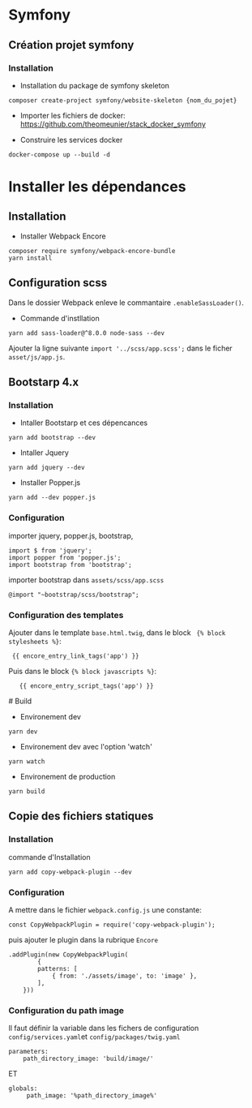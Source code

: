 # Symfony

## Création projet symfony

### Installation

- Installation du package de symfony skeleton

```
composer create-project symfony/website-skeleton {nom_du_pojet}
```

- Importer les fichiers de docker: https://github.com/theomeunier/stack_docker_symfony

- Construire les services docker

```
docker-compose up --build -d
```

# Installer les dépendances

## Installation

- Installer Webpack Encore

```
composer require symfony/webpack-encore-bundle
yarn install
```

## Configuration scss

Dans le dossier Webpack enleve le commantaire `.enableSassLoader()`.

- Commande d'instllation

```
yarn add sass-loader@^8.0.0 node-sass --dev
```

Ajouter la ligne suivante `import '../scss/app.scss';` dans le ficher `asset/js/app.js`.



## Bootstarp 4.x

### Installation

- Intaller Bootstarp et ces dépencances

```
yarn add bootstrap --dev
```

- Intaller Jquery

```
yarn add jquery --dev
```

- Installer Popper.js

```
yarn add --dev popper.js
```

### Configuration

importer jquery, popper.js, bootstrap,

```
import $ from 'jquery';
import popper from 'popper.js';
import bootstrap from 'bootstrap';
```

importer bootstrap dans `assets/scss/app.scss`

```
@import "~bootstrap/scss/bootstrap";
```

### Configuration des templates

Ajouter dans le template `base.html.twig`, dans le block ` {% block stylesheets %}`:

```
 {{ encore_entry_link_tags('app') }}
```

 Puis dans le block `{% block javascripts %}`:     

```
   {{ encore_entry_script_tags('app') }}
```


# Build

- Environement dev
```
yarn dev
```

- Environement dev avec l'option 'watch'
```
yarn watch
```

- Environement de production
```
yarn build
```

## Copie des fichiers statiques

### Installation

commande d'Installation

```
yarn add copy-webpack-plugin --dev
```

### Configuration

A mettre dans le fichier `webpack.config.js` une constante:

```
const CopyWebpackPlugin = require('copy-webpack-plugin');
```

puis ajouter le plugin dans la rubrique `Encore`

```
.addPlugin(new CopyWebpackPlugin(
        {
        patterns: [
            { from: './assets/image', to: 'image' },
        ],
    }))
```

### Configuration du path image

Il faut définir la variable dans les fichers de configuration  `config/services.yaml`et `config/packages/twig.yaml`

```
parameters:
    path_directory_image: 'build/image/'
```

ET

```
globals:
     path_image: '%path_directory_image%'
```
